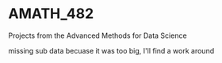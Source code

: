 # AMATH_482
Projects from the Advanced Methods for Data Science 

missing sub data becuase it was too big, I'll find a work around